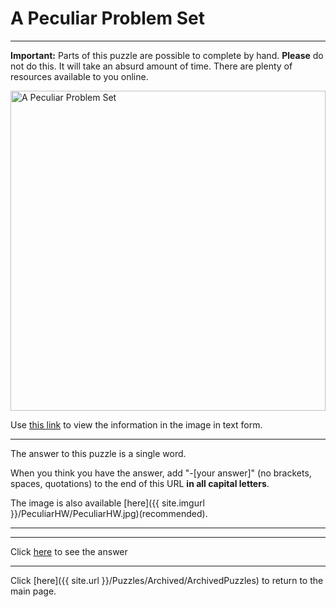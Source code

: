 # A Peculiar Problem Set

-----

**Important:**  Parts of this puzzle are possible to complete by hand. **Please** do not do this. It will take an absurd amount of time. There are plenty of resources available to you online.

<img src="{{ site.imgurl }}/PeculiarHW/PeculiarHW.jpg" alt="A Peculiar Problem Set" style="width:100%;height:512px;object-fit:contain;">

Use [this link](PeculiarHW/PictureInfo.txt) to view the information in the image in text form.

-----

The answer to this puzzle is a single word.

When you think you have the answer, add "-[your answer]" (no brackets, spaces, quotations) to the end of this URL **in all capital letters**.

The image is also available [here]({{ site.imgurl }}/PeculiarHW/PeculiarHW.jpg)(recommended).

-----



-----

Click [here](PeculiarHW-COMPLEX) to see the answer

-----

Click [here]({{ site.url }}/Puzzles/Archived/ArchivedPuzzles) to return to the main page.

